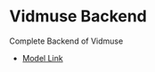 # Vidmuse Backend

Complete Backend of Vidmuse

- [Model Link](https://app.eraser.io/workspace/hlQBZaEY56zQ5Mbpeena)
